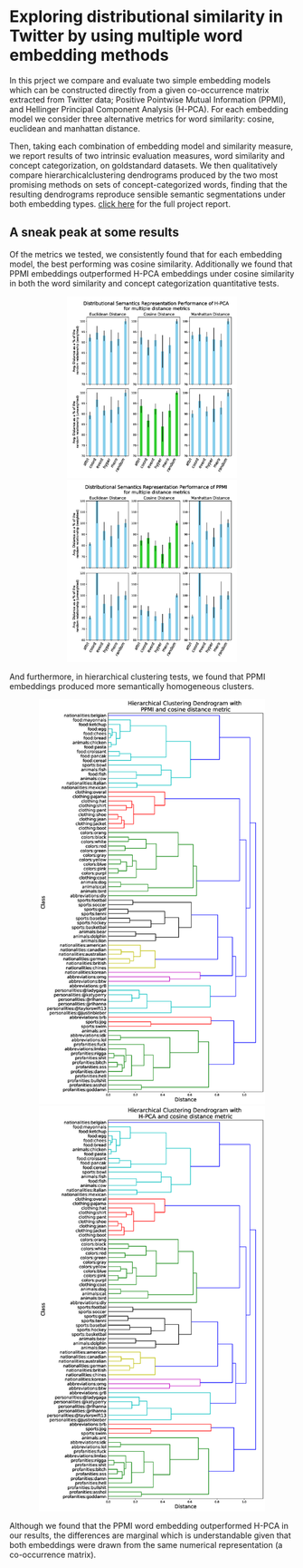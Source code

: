 # Exploring distributional similarity in Twitter by using multiple word embedding methods
In this prject we compare and evaluate two simple embedding models which can be constructed directly from a given co-occurrence matrix extracted from Twitter data; Positive Pointwise Mutual Information (PPMI), and Hellinger Principal Component Analysis (H-PCA). For each embedding model we consider three alternative metrics for word similarity: cosine, euclidean and manhattan distance. 

Then, taking each combination of embedding model and similarity measure, we report results of two intrinsic evaluation measures, word similarity and concept categorization, on goldstandard datasets. We then qualitatively compare hierarchicalclustering dendrograms produced by the two most promising methods on sets of concept-categorized words, finding that the resulting dendrograms reproduce sensible semantic segmentations under both embedding types. [click here](https://github.com/federicoarenasl/Evaluating-w-Embeddings/blob/main/Evaluating_Word_Embbeddings.pdf) for the full project report.
 
 ## A sneak peak at some results
Of the metrics we tested, we consistently found that for each embedding model, the best performing was cosine similarity. Additionally we found that PPMI embeddings outperformed H-PCA embeddings under cosine similarity in both the word similarity and concept categorization quantitative tests.

<p align="center">
<img  src="plots/H-PCA_dist_semantics.png" width="300">
<img  src="plots/PPMI_dist_semantics.png" width="300">
</p>

And furthermore, in hierarchical clustering tests, we found that PPMI embeddings produced more semantically homogeneous clusters.

<p align="center">
<img  src="plots/PPMI_dendrogram.png" width="400">
<img  src="plots/H-PCA_dendrogram.png" width="400">
</p>

Although we found that the PPMI word embedding outperformed
H-PCA in our results, the differences are marginal which is understandable given that both embeddings were drawn from the same numerical representation (a co-occurrence matrix).
